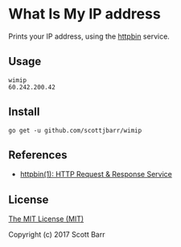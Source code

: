# What Is My IP address

Prints your IP address, using the [httpbin](https://httpbin.org/) service.

## Usage

    wimip
    60.242.200.42

## Install

    go get -u github.com/scottjbarr/wimip

## References

- [httpbin(1): HTTP Request & Response Service](https://httpbin.org/)

## License

[The MIT License (MIT)](LICENSE.md)

Copyright (c) 2017 Scott Barr
